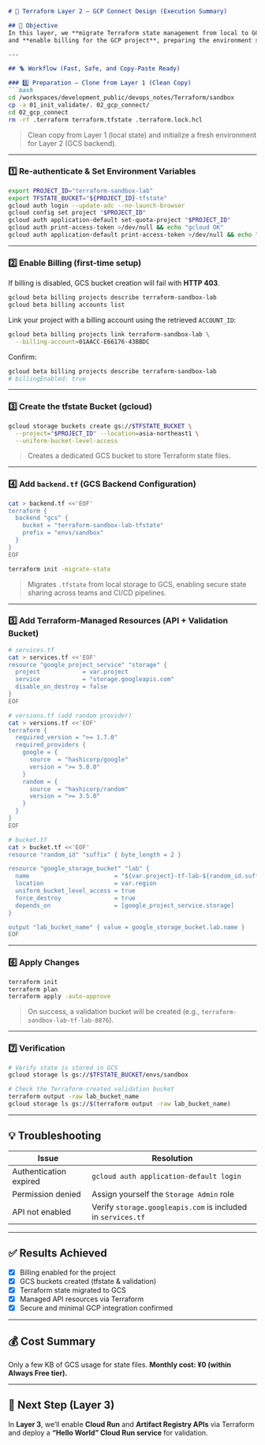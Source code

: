 ````markdown
# 🧱 Terraform Layer 2 — GCP Connect Design (Execution Summary)

## 🎯 Objective
In this layer, we **migrate Terraform state management from local to GCS**  
and **enable billing for the GCP project**, preparing the environment so Terraform can manage Google Cloud resources securely.

---

## 🪜 Workflow (Fast, Safe, and Copy-Paste Ready)

### 0️⃣ Preparation — Clone from Layer 1 (Clean Copy)
```bash
cd /workspaces/development_public/devops_notes/Terraform/sandbox
cp -a 01_init_validate/. 02_gcp_connect/
cd 02_gcp_connect
rm -rf .terraform terraform.tfstate .terraform.lock.hcl
````

> Clean copy from Layer 1 (local state) and initialize a fresh environment for Layer 2 (GCS backend).

---

### 1️⃣ Re-authenticate & Set Environment Variables

```bash
export PROJECT_ID="terraform-sandbox-lab"
export TFSTATE_BUCKET="${PROJECT_ID}-tfstate"
gcloud auth login --update-adc --no-launch-browser
gcloud config set project "$PROJECT_ID"
gcloud auth application-default set-quota-project "$PROJECT_ID"
gcloud auth print-access-token >/dev/null && echo "gcloud OK"
gcloud auth application-default print-access-token >/dev/null && echo "ADC OK"
```

---

### 2️⃣ Enable Billing (first-time setup)

If billing is disabled, GCS bucket creation will fail with **HTTP 403**.

```bash
gcloud beta billing projects describe terraform-sandbox-lab
gcloud beta billing accounts list
```

Link your project with a billing account using the retrieved `ACCOUNT_ID`:

```bash
gcloud beta billing projects link terraform-sandbox-lab \
  --billing-account=01AACC-E66176-43BBDC
```

Confirm:

```bash
gcloud beta billing projects describe terraform-sandbox-lab
# billingEnabled: true
```

---

### 3️⃣ Create the tfstate Bucket (gcloud)

```bash
gcloud storage buckets create gs://$TFSTATE_BUCKET \
  --project="$PROJECT_ID" --location=asia-northeast1 \
  --uniform-bucket-level-access
```

> Creates a dedicated GCS bucket to store Terraform state files.

---

### 4️⃣ Add `backend.tf` (GCS Backend Configuration)

```bash
cat > backend.tf <<'EOF'
terraform {
  backend "gcs" {
    bucket = "terraform-sandbox-lab-tfstate"
    prefix = "envs/sandbox"
  }
}
EOF

terraform init -migrate-state
```

> Migrates `.tfstate` from local storage to GCS,
> enabling secure state sharing across teams and CI/CD pipelines.

---

### 5️⃣ Add Terraform-Managed Resources (API + Validation Bucket)

```bash
# services.tf
cat > services.tf <<'EOF'
resource "google_project_service" "storage" {
  project            = var.project
  service            = "storage.googleapis.com"
  disable_on_destroy = false
}
EOF

# versions.tf (add random provider)
cat > versions.tf <<'EOF'
terraform {
  required_version = ">= 1.7.0"
  required_providers {
    google = {
      source  = "hashicorp/google"
      version = ">= 5.0.0"
    }
    random = {
      source  = "hashicorp/random"
      version = ">= 3.5.0"
    }
  }
}
EOF

# bucket.tf
cat > bucket.tf <<'EOF'
resource "random_id" "suffix" { byte_length = 2 }

resource "google_storage_bucket" "lab" {
  name                        = "${var.project}-tf-lab-${random_id.suffix.hex}"
  location                    = var.region
  uniform_bucket_level_access = true
  force_destroy               = true
  depends_on                  = [google_project_service.storage]
}

output "lab_bucket_name" { value = google_storage_bucket.lab.name }
EOF
```

---

### 6️⃣ Apply Changes

```bash
terraform init
terraform plan
terraform apply -auto-approve
```

> On success, a validation bucket will be created
> (e.g., `terraform-sandbox-lab-tf-lab-8876`).

---

### 7️⃣ Verification

```bash
# Verify state is stored in GCS
gcloud storage ls gs://$TFSTATE_BUCKET/envs/sandbox

# Check the Terraform-created validation bucket
terraform output -raw lab_bucket_name
gcloud storage ls gs://$(terraform output -raw lab_bucket_name)
```

---

## 💡 Troubleshooting

| Issue                  | Resolution                                                   |
| ---------------------- | ------------------------------------------------------------ |
| Authentication expired | `gcloud auth application-default login`                      |
| Permission denied      | Assign yourself the `Storage Admin` role                     |
| API not enabled        | Verify `storage.googleapis.com` is included in `services.tf` |

---

## ✅ Results Achieved

* [x] Billing enabled for the project
* [x] GCS buckets created (tfstate & validation)
* [x] Terraform state migrated to GCS
* [x] Managed API resources via Terraform
* [x] Secure and minimal GCP integration confirmed

---

## 💰 Cost Summary

Only a few KB of GCS usage for state files.
**Monthly cost: ¥0 (within Always Free tier).**

---

## 🚀 Next Step (Layer 3)

In **Layer 3**, we’ll enable **Cloud Run** and **Artifact Registry APIs** via Terraform
and deploy a **“Hello World” Cloud Run service** for validation.

```
```
